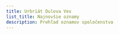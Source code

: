 ```yaml
---
title: Urbriát Dulova Ves
list_title: Najnovšie oznamy
description: Prehľad oznamov spoločenstva
---
```


